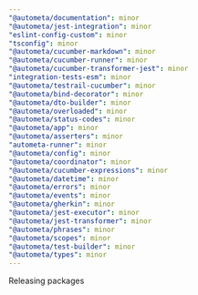 ```yaml
---
"@autometa/documentation": minor
"@autometa/jest-integration": minor
"eslint-config-custom": minor
"tsconfig": minor
"@autometa/cucumber-markdown": minor
"@autometa/cucumber-runner": minor
"@autometa/cucumber-transformer-jest": minor
"integration-tests-esm": minor
"@autometa/testrail-cucumber": minor
"@autometa/bind-decorator": minor
"@autometa/dto-builder": minor
"@autometa/overloaded": minor
"@autometa/status-codes": minor
"@autometa/app": minor
"@autometa/asserters": minor
"autometa-runner": minor
"@autometa/config": minor
"@autometa/coordinator": minor
"@autometa/cucumber-expressions": minor
"@autometa/datetime": minor
"@autometa/errors": minor
"@autometa/events": minor
"@autometa/gherkin": minor
"@autometa/jest-executor": minor
"@autometa/jest-transformer": minor
"@autometa/phrases": minor
"@autometa/scopes": minor
"@autometa/test-builder": minor
"@autometa/types": minor
---
```


Releasing packages
